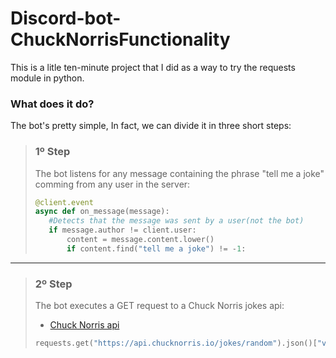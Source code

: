 # Discord-bot-ChuckNorrisFunctionality

This is a litle ten-minute project that I did as a way to try the requests module in python.

### What does it do?
The bot's pretty simple, In fact, we can divide it in three short steps:

> ### <strong>1º Step</strong>
> The bot listens for any message containing the phrase "tell me a joke" comming from any user in the server:
>```python
>@client.event
>async def on_message(message):
>    #Detects that the message was sent by a user(not the bot)
>    if message.author != client.user:
>        content = message.content.lower()
>        if content.find("tell me a joke") != -1:
>```
>

<hr>

> ### <strong>2º Step</strong>
> The bot executes a GET request to a Chuck Norris jokes api:
>  * [Chuck Norris api](https://api.chucknorris.io/jokes/random)
>```python
>requests.get("https://api.chucknorris.io/jokes/random").json()["value"]
>```
>